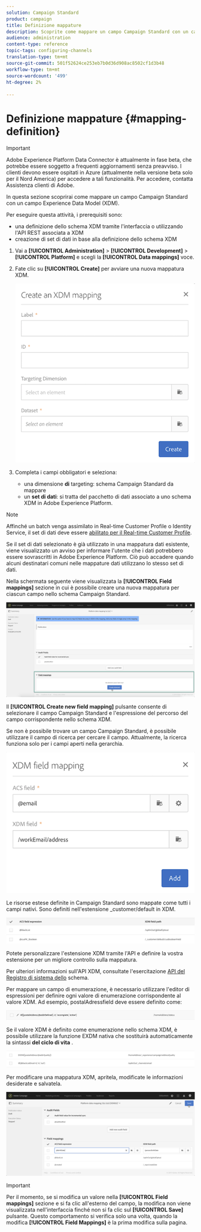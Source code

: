 ```yaml
---
solution: Campaign Standard
product: campaign
title: Definizione mappature
description: Scoprite come mappare un campo Campaign Standard con un campo Experience Data Model (XDM).
audience: administration
content-type: reference
topic-tags: configuring-channels
translation-type: tm+mt
source-git-commit: 501f52624ce253eb7b0d36d908ac8502cf1d3b48
workflow-type: tm+mt
source-wordcount: '499'
ht-degree: 2%

---
```



# Definizione mappature {#mapping-definition}

>[!IMPORTANT]
>
>Adobe Experience Platform Data Connector è attualmente in fase beta, che potrebbe essere soggetto a frequenti aggiornamenti senza preavviso. I clienti devono essere ospitati in Azure (attualmente nella versione beta solo per il Nord America) per accedere a tali funzionalità. Per accedere, contatta  Assistenza clienti di Adobe.

In questa sezione scoprirai come mappare un campo Campaign Standard con un campo Experience Data Model (XDM).

Per eseguire questa attività, i prerequisiti sono:

* una definizione dello schema XDM tramite l&#39;interfaccia o utilizzando l&#39;API REST associata a XDM
* creazione di set di dati in base alla definizione dello schema XDM

1. Vai a **[!UICONTROL Administration]** > **[!UICONTROL Development]** > **[!UICONTROL Platform]** e scegli la **[!UICONTROL Data mappings]** voce.

1. Fate clic su **[!UICONTROL Create]** per avviare una nuova mappatura XDM.

   ![](assets/aep_createmapping.png)

1. Completa i campi obbligatori e seleziona:

   * una dimensione **di** targeting: schema Campaign Standard da mappare
   * un **set di dati**: si tratta del pacchetto di dati associato a uno schema XDM in Adobe Experience Platform.

>[!NOTE]
>
>Affinché un batch venga assimilato in Real-time Customer Profile o Identity Service, il set di dati deve essere [abilitato per il Real-time Customer Profile](https://docs.adobe.com/content/help/en/experience-platform/rtcdp/intro/get-started.html).
>
>Se il set di dati selezionato è già utilizzato in una mappatura dati esistente, viene visualizzato un avviso per informare l&#39;utente che i dati potrebbero essere sovrascritti in Adobe Experience Platform. Ciò può accadere quando alcuni destinatari comuni nelle mappature dati utilizzano lo stesso set di dati.

Nella schermata seguente viene visualizzata la **[!UICONTROL Field mappings]** sezione in cui è possibile creare una nuova mappatura per ciascun campo nello schema Campaign Standard.

![](assets/aep_fieldmappings.png)

Il **[!UICONTROL Create new field mapping]** pulsante consente di selezionare il campo Campaign Standard e l&#39;espressione del percorso del campo corrispondente nello schema XDM.

Se non è possibile trovare un campo Campaign Standard, è possibile utilizzare il campo di ricerca per cercare il campo. Attualmente, la ricerca funziona solo per i campi aperti nella gerarchia.

![](assets/aep_mapfield.png)

Le risorse estese definite in Campaign Standard sono mappate come tutti i campi nativi. Sono definiti nell&#39;estensione _customer/default in XDM.

![](assets/aep_fieldscusmapping.png)

Potete personalizzare l&#39;estensione XDM tramite l&#39;API e definire la vostra estensione per un migliore controllo sulla mappatura.

Per ulteriori informazioni sull&#39;API XDM, consultate l&#39;esercitazione [API del Registro di sistema dello](https://docs.adobe.com/content/help/it-IT/experience-platform/xdm/api/getting-started.html) schema.

Per mappare un campo di enumerazione, è necessario utilizzare l&#39;editor di espressioni per definire ogni valore di enumerazione corrispondente al valore XDM. Ad esempio, postalAdressfield deve essere definito come:

![](assets/aep_enummapping.png)

Se il valore XDM è definito come enumerazione nello schema XDM, è possibile utilizzare la funzione EXDM nativa che sostituirà automaticamente la sintassi **del ciclo di vita** .

![](assets/aep_enummappingexdm.png)

Per modificare una mappatura XDM, apritela, modificate le informazioni desiderate e salvatela.

![](assets/aep_editmapping.png)

>[!IMPORTANT]
>
>Per il momento, se si modifica un valore nella **[!UICONTROL Field mappings]** sezione e si fa clic all&#39;esterno del campo, la modifica non viene visualizzata nell&#39;interfaccia finché non si fa clic sul **[!UICONTROL Save]** pulsante. Questo comportamento si verifica solo una volta, quando la modifica **[!UICONTROL Field Mappings]** è la prima modifica sulla pagina.
